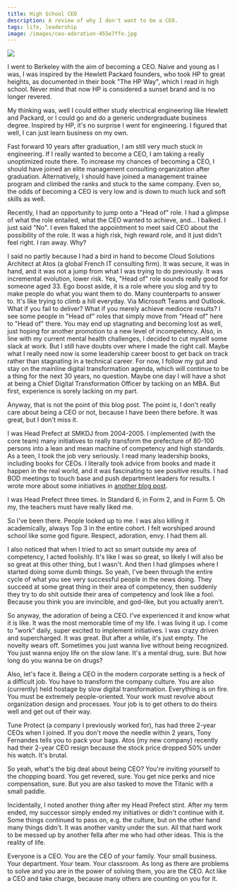 ```yaml
---
title: High School CEO
description: A review of why I don't want to be a CEO.
tags: life, leadership
image: /images/ceo-adoration-455e7ffe.jpg
---
```


<a href="/blog/high-school-ceo">
  <img src="/images/ceo-adoration.jpg"/>
</a>


I went to Berkeley with the aim of becoming a CEO. Naive and young as I was, I was inspired by the Hewlett Packard founders, who took HP to great heights, as documented in their book "The HP Way", which I read in high school. Never mind that now HP is considered a sunset brand and is no longer revered.

My thinking was, well I could either study electrical engineering like Hewlett and Packard, or I could go and do a generic undergraduate business degree. Inspired by HP, it's no surprise I went for engineering. I figured that well, I can just learn business on my own.

Fast forward 10 years after graduation, I am still very much stuck in engineering. If I really wanted to become a CEO, I am taking a really unoptimized route there. To increase my chances of becoming a CEO, I should have joined an elite management consulting organization after graduation. Alternatively, I should have joined a management trainee program and climbed the ranks and stuck to the same company. Even so, the odds of becoming a CEO is very low and is down to much luck and soft skills as well.

Recently, I had an opportunity to jump onto a "Head of" role. I had a glimpse of what the role entailed, what the CEO wanted to achieve, and... I balked. I just said "No". I even flaked the appointment to meet said CEO about the possibility of the role. It was a high risk, high reward role, and it just didn't feel right. I ran away. Why?

I said no partly because I had a bird in hand to become Cloud Solutions Architect at Atos (a global French IT consulting firm). It was secure, it was in hand, and it was not a jump from what I was trying to do previously. It was incremental evolution, lower risk. Yes, "Head of" role sounds really good for someone aged 33. Ego boost aside, it is a role where you slog and try to make people do what you want them to do. Many counterparts to answer to. It's like trying to climb a hill everyday. Via Microsoft Teams and Outlook. What if you fail to deliver? What if you merely achieve mediocre results? I see some people in "Head of" roles that simply move from "Head of" here to "Head of" there. You may end up stagnating and becoming lost as well, just hoping for another promotion to a new level of incompetency. Also, in line with my current mental health challenges, I decided to cut myself some slack at work. But I still have doubts over where I made the right call. Maybe what I really need now is some leadership career boost to get back on track rather than stagnating in a technical career. For now, I follow my gut and stay on the mainline digital transformation agenda, which will continue to be a thing for the next 30 years, no question. Maybe one day I will have a shot at being a Chief Digital Transformation Officer by tacking on an MBA. But first, experience is sorely lacking on my part.

Anyway, that is not the point of this blog post. The point is, I don't really care about being a CEO or not, because I have been there before. It was great, but I don't miss it.

I was Head Prefect at SMKDJ from 2004-2005. I implemented (with the core team) many initiatives to really transform the prefecture of 80-100 persons into a lean and mean machine of competency and high standards. As a teen, I took the job very seriously. I read many leadership books, including books for CEOs. I literally took advice from books and made it happen in the real world, and it was fascinating to see positive results. I had BOD meetings to touch base and push department leaders for results. I wrote more about some initiatives in [another blog post](/blog/how-it-started/).

I was Head Prefect three times. In Standard 6, in Form 2, and in Form 5. Oh my, the teachers must have really liked me.

So I've been there. People looked up to me. I was also killing it academically, always Top 3 in the entire cohort. I felt worshiped around school like some god figure. Respect, adoration, envy. I had them all.

I also noticed that when I tried to act so smart outside my area of competency, I acted foolishly. It's like I was so great, so likely I will also be so great at this other thing, but I wasn't. And then I had glimpses where I started doing some dumb things. So yeah, I've been through the entire cycle of what you see very successful people in the news doing. They succeed at some great thing in their area of competency, then suddenly they try to do shit outside their area of competency and look like a fool. Because you think you are invincible, and god-like, but you actually aren't.

So anyway, the adoration of being a CEO. I've experienced it and know what it is like. It was the most memorable time of my life. I was living it up. I come to "work" daily, super excited to implement initiatives. I was crazy driven and supercharged. It was great. But after a while, it's just empty. The novelty wears off. Sometimes you just wanna live without being recognized. You just wanna enjoy life on the slow lane. It's a mental drug, sure. But how long do you wanna be on drugs?

Also, let's face it. Being a CEO in the modern corporate setting is a heck of a difficult job. You have to transform the company culture. You are also (currently) held hostage by slow digital transformation. Everything is on fire. You must be extremely people-oriented. Your work must revolve about organization design and processes. Your job is to get others to do theirs well and get out of their way.

Tune Protect (a company I previously worked for), has had three 2-year CEOs when I joined. If you don't move the needle within 2 years, Tony Fernandes tells you to pack your bags. Atos (my new company) recently had their 2-year CEO resign because the stock price dropped 50% under his watch. It's brutal.

So yeah, what's the big deal about being CEO? You're inviting yourself to the chopping board. You get revered, sure. You get nice perks and nice compensation, sure. But you are also tasked to move the Titanic with a small paddle.

Incidentally, I noted another thing after my Head Prefect stint. After my term ended, my successor simply ended my initiatives or didn't continue with it. Some things continued to pass on, e.g. the culture, but on the other hand many things didn't. It was another vanity under the sun. All that hard work to be messed up by another fella after me who had other ideas. This is the reality of life.

Everyone is a CEO. You are the CEO of your family. Your small business. Your department. Your team. Your classroom. As long as there are problems to solve and you are in the power of solving them, you are the CEO. Act like a CEO and take charge, because many others are counting on you for it.